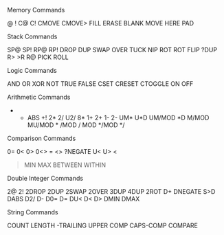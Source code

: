 

Memory Commands

@ ! C@ C! CMOVE CMOVE> FILL ERASE BLANK MOVE HERE PAD

Stack Commands

SP@ SP! RP@ RP! DROP DUP SWAP OVER TUCK NIP
ROT ROT FLIP ?DUP R> >R R@ PICK ROLL

Logic Commands

AND OR XOR NOT TRUE FALSE CSET CRESET CTOGGLE ON OFF

Arithmetic Commands

+ - ABS +! 2* 2/ U2/ 8* 1+ 2+
1- 2- UM* U*D UM/MOD *D M/MOD MU/MOD * /MOD
/ MOD */MOD */

Comparison Commands

0= 0< 0> 0<> = <> ?NEGATE U< U> <
> MIN MAX BETWEEN WITHIN

Double Integer Commands

2@ 2! 2DROP 2DUP 2SWAP 2OVER 3DUP 4DUP 2ROT D+
DNEGATE S>D DABS D2/ D- D0= D= DU< D< D> DMIN DMAX

String Commands

COUNT LENGTH -TRAILING UPPER COMP CAPS-COMP COMPARE
